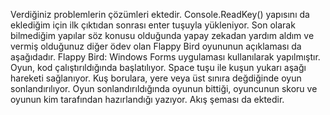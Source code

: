 Verdiğiniz problemlerin çözümleri ektedir. Console.ReadKey() yapısını da eklediğim için ilk çıktıdan sonrası enter tuşuyla yükleniyor. Son olarak bilmediğim yapılar söz konusu olduğunda yapay zekadan yardım aldım ve vermiş olduğunuz diğer ödev olan Flappy Bird oyununun açıklaması da aşağıdadır.
Flappy Bird: Windows Forms uygulaması kullanılarak yapılmıştır. Oyun, kod çalıştırıldığında başlatılıyor. Space tuşu ile kuşun yukarı aşağı hareketi sağlanıyor. Kuş borulara, yere veya üst sınıra değdiğinde oyun sonlandırılıyor. Oyun sonlandırıldığında oyunun bittiği, oyuncunun skoru ve oyunun kim tarafından hazırlandığı yazıyor. Akış şeması da ektedir. 
